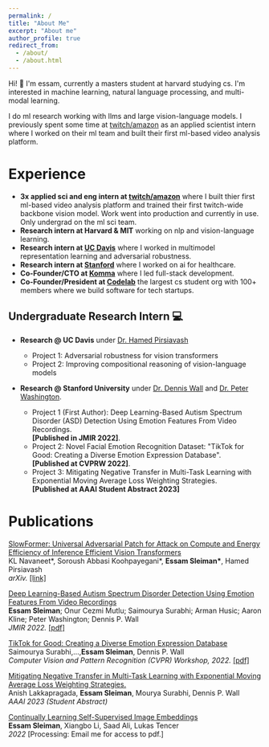 ```yaml
---
permalink: /
title: "About Me"
excerpt: "About me"
author_profile: true
redirect_from:
  - /about/
  - /about.html
---
```


Hi! 👋 I'm essam, currently a masters student at harvard studying cs. I'm interested in machine learning, natural language processing, and multi-modal learning.

I do ml research working with llms and large vision-language models. I previously spent some time at [twitch/amazon](https://www.twitch.tv/) as an applied scientist intern where I worked on their ml team and built their first ml-based video analysis platform.

# Experience

- **3x applied sci and eng intern at [twitch/amazon](https://www.twitch.tv/)** where I built thier first ml-based video analysis platform and trained their first twitch-wide backbone vision model. Work went into production and currently in use. Only undergrad on the ml sci team.
- **Research intern at Harvard & MIT** working on nlp and vision-language learning.
- **Research intern at [UC Davis](https://web.cs.ucdavis.edu/~hpirsiav/)** where I worked in multimodel representation learning and adversarial robustness.
- **Research intern at [Stanford](https://ai.stanford.edu/)** where I worked on ai for healthcare.
- **Co-Founder/CTO at [Komma](https://github.com/essamsleiman/komma-web)** where I led full-stack development.
- **Co-Founder/President at [Codelab](https://www.codelabdavis.com/b)** the largest cs student org with 100+ members where we build software for tech startups.

<!-- ## [Twitch/Amazon](https://www.twitch.tv/) 3X Internship 📺

- **2022 (Applied Science):** Developed unsupervised, continual learning framework on Twitch Streaming data. Framework allows for ML models developed by Twitch to continuously and intelligently update on new streams such that a model learns new representations without forgetting old ones.

- **2021 Fall (Software Engineer):** Designed & developed an end-to-end, real-time Media-Analysis backend service integrated with both other AWS services and my trained ML model to moderate Twitch’s 9.36M+ streamers’ content. Service is in production!

- **2021 Summer (Applied Science):** Developed a Twitch content representation Image Embedding trained using self-supervised learning. Improved prior method's performance on downstream tasks such as Game Stream Classification by ~10%. -->

## Undergraduate Research Intern 💻

- **Research @ UC Davis** under [Dr. Hamed Pirsiavash](https://web.cs.ucdavis.edu/~hpirsiav/)

  - Project 1: Adversarial robustness for vision transformers
  - Project 2: Improving compositional reasoning of vision-language models

- **Research @ Stanford University** under [Dr. Dennis Wall](https://profiles.stanford.edu/dennis-wall) and [Dr. Peter Washington](https://peterwashington.github.io/).
  - Project 1 (First Author): Deep Learning-Based Autism Spectrum Disorder (ASD) Detection Using Emotion Features From Video Recordings.  
    **[Published in JMIR 2022]**.
  - Project 2: Novel Facial Emotion Recognition Dataset: "TikTok for Good: Creating a Diverse Emotion Expression Database".  
    **[Published at CVPRW 2022]**.
  - Project 3: Mitigating Negative Transfer in Multi-Task Learning with Exponential Moving Average Loss Weighting Strategies.  
    **[Published at AAAI Student Abstract 2023]**

<!-- ## [Codelab](https://codelabdavis.com/) (Cofounder/President) 🏫

- UC Davis student organization that builds software for high-growth startups
- Cofounder/President where I grew organization from 7 members to 30+ within a year and which now has grown into 60+ members
- Reached out to hundreds of startups prior to each cohort, negotiated project scope and needs, and finalized agreements with startup clients
- Led weekly meetings with CodeLab leadership to reinforce direction, improve student member experience, and ensure project completion for our clients
- Project Mentor for CodeLab's ReFocus AI, Family Proud, and Ambii client startup teams. Collaborated with company leadership regularly to ensure CodeLab met their needs. Successfully delivered high quality projects that exceeded startup client expectations

## [Komma](https://github.com/essamsleiman/komma-web/) (Cofounder/CTO) 🏢

- A web app which simplifies the way sales representatives schedule meetings
- As Co-Founder/CTO, I led development of full-stack web application using React.js, Node.js, MongoDB, GCP, & AWS
- Communicated with customers regularly for feedback & implemented necessary improvements
- Released application as Beta, but eventually halted the project as we struggled to find product-market fit. Learned a lot along the process -->

# Publications

[SlowFormer: Universal Adversarial Patch for Attack on Compute and Energy Efficiency of Inference Efficient Vision Transformers](https://arxiv.org/pdf/2310.02544.pdf)  
KL Navaneet\*, Soroush Abbasi Koohpayegani\*, **Essam Sleiman\***, Hamed Pirsiavash <br>
_arXiv._ [[link]](https://arxiv.org/abs/2310.02544)

[Deep Learning-Based Autism Spectrum Disorder Detection Using Emotion Features From Video Recordings](./images/jmir-22.pdf)  
**Essam Sleiman**; Onur Cezmi Mutlu; Saimourya Surabhi; Arman Husic; Aaron Kline; Peter Washington; Dennis P. Wall <br>
_JMIR 2022._ [[pdf]](./images/jmir-22.pdf)

<!-- <img src="/images/asd_classification_pipeline.png" alt='' width='200' height='200'> -->

[TikTok for Good: Creating a Diverse Emotion Expression Database](https://openaccess.thecvf.com/content/CVPR2022W/ABAW/html/Surabhi_TikTok_for_Good_Creating_a_Diverse_Emotion_Expression_Database_CVPRW_2022_paper.html)  
Saimourya Surabhi,...,**Essam Sleiman**, Dennis P. Wall <br>
_Computer Vision and Pattern Recognition (CVPR) Workshop, 2022._ [[pdf]](./images/CVPRW.pdf)

<!-- <img src="/images/tiktok_paper_img.png" alt='' width='250' height='200'> -->

[Mitigating Negative Transfer in Multi-Task Learning with Exponential Moving Average Loss Weighting Strategies.](https://arxiv.org/abs/2211.12999)  
Anish Lakkapragada, **Essam Sleiman**, Mourya Surabhi, Dennis P. Wall <br>
_AAAI 2023 (Student Abstract)_

<!-- [[pdf]](./images/AAAI-23.pdf) -->

<!-- <img src="/images/affwild_model.png" alt='' width='300' height='200'> -->

[Continually Learning Self-Supervised Image Embeddings](pub2)  
**Essam Sleiman**, Xiangbo Li, Saad Ali, Lukas Tencer <br>
_2022_ [Processing: Email me for access to pdf.]

<!-- <img src="/images/tiktok_paper_img.png" alt='' width='250' height='200'> -->

<br>
<br>
